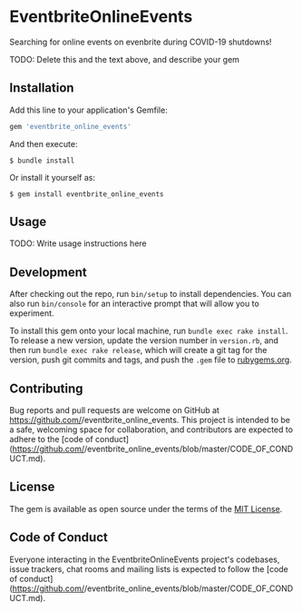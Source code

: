 # EventbriteOnlineEvents

Searching for online events on evenbrite during COVID-19 shutdowns!

TODO: Delete this and the text above, and describe your gem

## Installation

Add this line to your application's Gemfile:

```ruby
gem 'eventbrite_online_events'
```

And then execute:

    $ bundle install

Or install it yourself as:

    $ gem install eventbrite_online_events

## Usage

TODO: Write usage instructions here

## Development

After checking out the repo, run `bin/setup` to install dependencies. You can also run `bin/console` for an interactive prompt that will allow you to experiment.

To install this gem onto your local machine, run `bundle exec rake install`. To release a new version, update the version number in `version.rb`, and then run `bundle exec rake release`, which will create a git tag for the version, push git commits and tags, and push the `.gem` file to [rubygems.org](https://rubygems.org).

## Contributing

Bug reports and pull requests are welcome on GitHub at https://github.com/<github username>/eventbrite_online_events. This project is intended to be a safe, welcoming space for collaboration, and contributors are expected to adhere to the [code of conduct](https://github.com/<github username>/eventbrite_online_events/blob/master/CODE_OF_CONDUCT.md).


## License

The gem is available as open source under the terms of the [MIT License](https://opensource.org/licenses/MIT).

## Code of Conduct

Everyone interacting in the EventbriteOnlineEvents project's codebases, issue trackers, chat rooms and mailing lists is expected to follow the [code of conduct](https://github.com/<github username>/eventbrite_online_events/blob/master/CODE_OF_CONDUCT.md).
